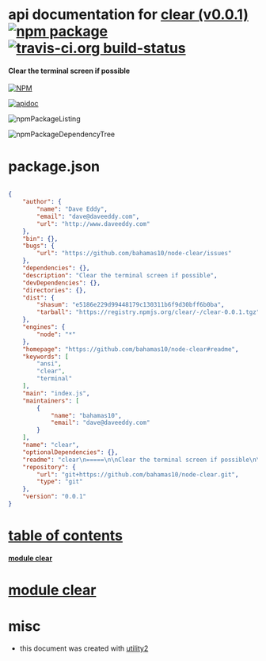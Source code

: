 # api documentation for  [clear (v0.0.1)](https://github.com/bahamas10/node-clear#readme)  [![npm package](https://img.shields.io/npm/v/npmdoc-clear.svg?style=flat-square)](https://www.npmjs.org/package/npmdoc-clear) [![travis-ci.org build-status](https://api.travis-ci.org/npmdoc/node-npmdoc-clear.svg)](https://travis-ci.org/npmdoc/node-npmdoc-clear)
#### Clear the terminal screen if possible

[![NPM](https://nodei.co/npm/clear.png?downloads=true)](https://www.npmjs.com/package/clear)

[![apidoc](https://npmdoc.github.io/node-npmdoc-clear/build/screenCapture.buildNpmdoc.browser._2Fhome_2Ftravis_2Fbuild_2Fnpmdoc_2Fnode-npmdoc-clear_2Ftmp_2Fbuild_2Fapidoc.html.png)](https://npmdoc.github.io/node-npmdoc-clear/build/apidoc.html)

![npmPackageListing](https://npmdoc.github.io/node-npmdoc-clear/build/screenCapture.npmPackageListing.svg)

![npmPackageDependencyTree](https://npmdoc.github.io/node-npmdoc-clear/build/screenCapture.npmPackageDependencyTree.svg)



# package.json

```json

{
    "author": {
        "name": "Dave Eddy",
        "email": "dave@daveeddy.com",
        "url": "http://www.daveeddy.com"
    },
    "bin": {},
    "bugs": {
        "url": "https://github.com/bahamas10/node-clear/issues"
    },
    "dependencies": {},
    "description": "Clear the terminal screen if possible",
    "devDependencies": {},
    "directories": {},
    "dist": {
        "shasum": "e5186e229d99448179c130311b6f9d30bff6b0ba",
        "tarball": "https://registry.npmjs.org/clear/-/clear-0.0.1.tgz"
    },
    "engines": {
        "node": "*"
    },
    "homepage": "https://github.com/bahamas10/node-clear#readme",
    "keywords": [
        "ansi",
        "clear",
        "terminal"
    ],
    "main": "index.js",
    "maintainers": [
        {
            "name": "bahamas10",
            "email": "dave@daveeddy.com"
        }
    ],
    "name": "clear",
    "optionalDependencies": {},
    "readme": "clear\n=====\n\nClear the terminal screen if possible\n\nUsage\n-----\n\n''' js\nvar clear = require('clear');\nclear();\n'''\n\nExample\n-------\n\n![Node Clear](http://daveeddy.com/static/media/github/node-clear.gif)\n\n### clear([bool])\n\nYou can optionally give clear an argument of 'false' to prevent it from clearing the screen.\nThis will not remove anything from the screen, but instead move your cursor to\nposition 0,0.  Much like printing a '\\r' instead of a '\\n' to reset the current\nline of output.\n\nInstallation\n------------\n\n    npm install clear\n\nANSI Codes\n----------\n\nhttp://www.inwap.com/pdp10/ansicode.txt\n\nLicense\n-------\n\nMIT\n",
    "repository": {
        "url": "git+https://github.com/bahamas10/node-clear.git",
        "type": "git"
    },
    "version": "0.0.1"
}
```



# <a name="apidoc.tableOfContents"></a>[table of contents](#apidoc.tableOfContents)

#### [module clear](#apidoc.module.clear)



# <a name="apidoc.module.clear"></a>[module clear](#apidoc.module.clear)



# misc
- this document was created with [utility2](https://github.com/kaizhu256/node-utility2)
